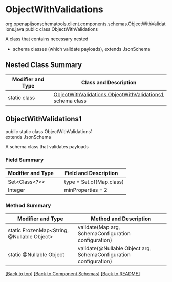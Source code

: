 # ObjectWithValidations
org.openapijsonschematools.client.components.schemas.ObjectWithValidations.java
public class ObjectWithValidations

A class that contains necessary nested
- schema classes (which validate payloads), extends JsonSchema

## Nested Class Summary
| Modifier and Type | Class and Description |
| ----------------- | ---------------------- |
| static class | [ObjectWithValidations.ObjectWithValidations1](#objectwithvalidations1)<br> schema class |

## ObjectWithValidations1
public static class ObjectWithValidations1<br>
extends JsonSchema

A schema class that validates payloads

### Field Summary
| Modifier and Type | Field and Description |
| ----------------- | ---------------------- |
| Set<Class<?>> | &nbsp;&nbsp;&nbsp;&nbsp;type = Set.of(Map.class)<br/> |
| Integer | &nbsp;&nbsp;&nbsp;&nbsp;minProperties = 2<br> |

### Method Summary
| Modifier and Type | Method and Description |
| ----------------- | ---------------------- |
| static FrozenMap<String, @Nullable Object> | validate(Map<?, ?> arg, SchemaConfiguration configuration) |
| static @Nullable Object | validate(@Nullable Object arg, SchemaConfiguration configuration) |
[[Back to top]](#top) [[Back to Component Schemas]](../../../README.md#Component-Schemas) [[Back to README]](../../../README.md)
